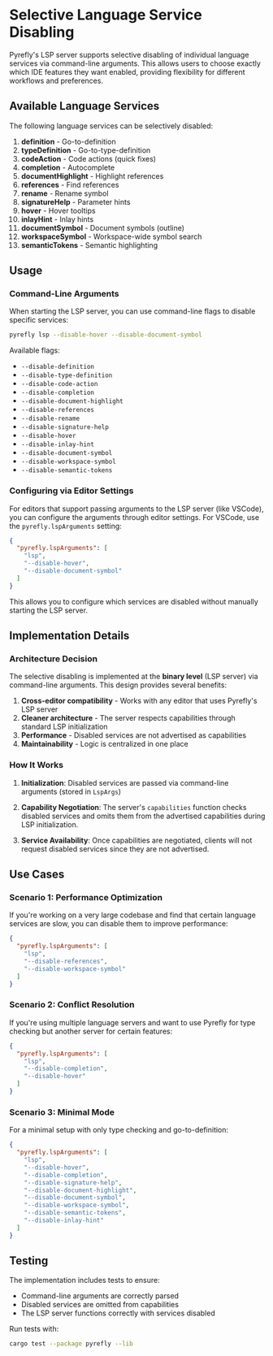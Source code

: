 # Selective Language Service Disabling

Pyrefly's LSP server supports selective disabling of individual language services via command-line arguments. This allows users to choose exactly which IDE features they want enabled, providing flexibility for different workflows and preferences.

## Available Language Services

The following language services can be selectively disabled:

1. **definition** - Go-to-definition
2. **typeDefinition** - Go-to-type-definition
3. **codeAction** - Code actions (quick fixes)
4. **completion** - Autocomplete
5. **documentHighlight** - Highlight references
6. **references** - Find references
7. **rename** - Rename symbol
8. **signatureHelp** - Parameter hints
9. **hover** - Hover tooltips
10. **inlayHint** - Inlay hints
11. **documentSymbol** - Document symbols (outline)
12. **workspaceSymbol** - Workspace-wide symbol search
13. **semanticTokens** - Semantic highlighting

## Usage

### Command-Line Arguments

When starting the LSP server, you can use command-line flags to disable specific services:

```bash
pyrefly lsp --disable-hover --disable-document-symbol
```

Available flags:
- `--disable-definition`
- `--disable-type-definition`
- `--disable-code-action`
- `--disable-completion`
- `--disable-document-highlight`
- `--disable-references`
- `--disable-rename`
- `--disable-signature-help`
- `--disable-hover`
- `--disable-inlay-hint`
- `--disable-document-symbol`
- `--disable-workspace-symbol`
- `--disable-semantic-tokens`

### Configuring via Editor Settings

For editors that support passing arguments to the LSP server (like VSCode), you can configure the arguments through editor settings. For VSCode, use the `pyrefly.lspArguments` setting:

```json
{
  "pyrefly.lspArguments": [
    "lsp",
    "--disable-hover",
    "--disable-document-symbol"
  ]
}
```

This allows you to configure which services are disabled without manually starting the LSP server.

## Implementation Details

### Architecture Decision

The selective disabling is implemented at the **binary level** (LSP server) via command-line arguments. This design provides several benefits:

1. **Cross-editor compatibility** - Works with any editor that uses Pyrefly's LSP server
2. **Cleaner architecture** - The server respects capabilities through standard LSP initialization
3. **Performance** - Disabled services are not advertised as capabilities
4. **Maintainability** - Logic is centralized in one place

### How It Works

1. **Initialization**: Disabled services are passed via command-line arguments (stored in `LspArgs`)

2. **Capability Negotiation**: The server's `capabilities` function checks disabled services and omits them from the advertised capabilities during LSP initialization.

3. **Service Availability**: Once capabilities are negotiated, clients will not request disabled services since they are not advertised.

## Use Cases

### Scenario 1: Performance Optimization

If you're working on a very large codebase and find that certain language services are slow, you can disable them to improve performance:

```json
{
  "pyrefly.lspArguments": [
    "lsp",
    "--disable-references",
    "--disable-workspace-symbol"
  ]
}
```

### Scenario 2: Conflict Resolution

If you're using multiple language servers and want to use Pyrefly for type checking but another server for certain features:

```json
{
  "pyrefly.lspArguments": [
    "lsp",
    "--disable-completion",
    "--disable-hover"
  ]
}
```

### Scenario 3: Minimal Mode

For a minimal setup with only type checking and go-to-definition:

```json
{
  "pyrefly.lspArguments": [
    "lsp",
    "--disable-hover",
    "--disable-completion",
    "--disable-signature-help",
    "--disable-document-highlight",
    "--disable-document-symbol",
    "--disable-workspace-symbol",
    "--disable-semantic-tokens",
    "--disable-inlay-hint"
  ]
}
```

## Testing

The implementation includes tests to ensure:
- Command-line arguments are correctly parsed
- Disabled services are omitted from capabilities
- The LSP server functions correctly with services disabled

Run tests with:
```bash
cargo test --package pyrefly --lib
```
